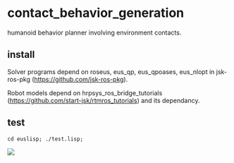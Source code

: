 # contact_behavior_generation

humanoid behavior planner involving environment contacts.

## install

Solver programs depend on roseus, eus_qp, eus_qpoases, eus_nlopt in jsk-ros-pkg (https://github.com/jsk-ros-pkg).

Robot models depend on hrpsys_ros_bridge_tutorials (https://github.com/start-jsk/rtmros_tutorials) and its dependancy.

## test

```cd euslisp; ./test.lisp;```

<img src="http://www.jsk.t.u-tokyo.ac.jp/~s-noda/paper/iros2015/github.gif" />
